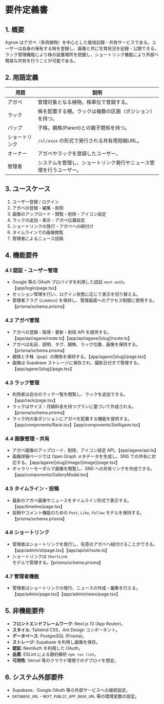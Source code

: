 # 要件定義書

## 1. 概要
Agrow はアガベ（多肉植物）を中心とした栽培記録・共有サービスである。ユーザーは自身の保有する株を登録し、画像と共に生育状況を記録・公開できる。ラック管理機能により株の設置場所を把握し、ショートリンク機能により外部へ簡易な共有を行うことが可能である。

## 2. 用語定義
| 用語 | 説明 |
|-----|------|
| アガベ | 管理対象となる植物。株単位で登録する。|
| ラック | 株を配置する棚。ラックは複数の区画（ポジション）を持つ。|
| パップ | 子株。親株(Parent)との親子関係を持つ。|
| ショートリンク | `/sl/xxxx` の形式で発行される共有用短縮URL。|
| オーナー | アガベやラックを登録したユーザー。|
| 管理者 | システムを管理し、ショートリンク発行やニュース管理を行うユーザー。|

## 3. ユースケース
1. ユーザー登録 / ログイン
2. アガベの登録・編集・削除
3. 画像のアップロード・閲覧・削除・アイコン設定
4. ラックの追加・表示・アガベ位置設定
5. ショートリンクの発行・アガベへの紐付け
6. タイムラインでの画像閲覧
7. 管理者によるニュース投稿

## 4. 機能要件
### 4.1 認証・ユーザー管理
- Google 等の OAuth プロバイダを利用した認証 `next-auth`。【app/login/page.tsx】
- セッション管理を行い、ログイン状態に応じて表示を切り替える。
- 管理者フラグ (`isAdmin`) を保持し、管理画面へのアクセス制御に使用する。【prisma/schema.prisma】

### 4.2 アガベ管理
- アガベの登録・取得・更新・削除 API を提供する。【app/api/agave/route.ts】【app/api/agave/[slug]/route.ts】
- アガベは名前、説明、タグ、親株、ラック位置、画像を保持する。【prisma/schema.prisma】
- 親株と子株（pup）の関係を保持する。【app/agave/[slug]/page.tsx】
- 画像は Supabase ストレージに保存され、撮影日付きで管理する。【app/agave/[slug]/page.tsx】

### 4.3 ラック管理
- 利用者は自分のラック一覧を閲覧し、ラックを追加できる。【app/rack/page.tsx】
- ラックはサイズ・月額料金を持つプランに基づいて作成される。【prisma/schema.prisma】
- ラック内の各ポジションにアガベを配置する機能を提供する。【app/components/Rack.tsx】【app/components/SetAgave.tsx】

### 4.4 画像管理・共有
- アガベ画像のアップロード、削除、アイコン設定 API。【app/agave/api.ts】
- 画像詳細ページでは Open Graph メタデータを生成し、SNS での共有に対応する。【app/agave/[slug]/image/[image]/page.tsx】
- ギャラリーモーダルで画像を閲覧し、SNS への共有リンクを作成できる。【app/components/GalleryModal.tsx】

### 4.5 タイムライン・投稿
- 最新のアガベ画像やニュースをタイムライン形式で表示する。【app/timeline/page.tsx】
- 投稿やコメント機能のための `Post`, `Like`, `Follow` モデルを保持する。【prisma/schema.prisma】

### 4.6 ショートリンク
- 管理者はショートリンクを発行し、任意のアガベへ紐付けることができる。【app/admin/sl/page.tsx】【app/api/sl/route.ts】
- ショートリンクは `ShortLink` モデルで管理する。【prisma/schema.prisma】

### 4.7 管理者機能
- 管理者はショートリンクの発行、ニュースの作成・編集を行える。【app/admin/page.tsx】【app/admin/news/page.tsx】

## 5. 非機能要件
- **フロントエンドフレームワーク**: Next.js 13 (App Router)。
- **スタイル**: Tailwind CSS、Ant Design コンポーネント。
- **データベース**: PostgreSQL (Prisma)。
- **ストレージ**: Supabase を利用し画像を保存。
- **認証**: NextAuth を利用した OAuth。
- **品質**: ESLint による静的解析 `npm run lint`。
- **可用性**: Vercel 等のクラウド環境でのデプロイを想定。

## 6. システム外部要件
- Supabase、Google OAuth 等の外部サービスへの接続設定。
- `DATABASE_URL`・`NEXT_PUBLIC_APP_BASE_URL` 等の環境変数の設定。

